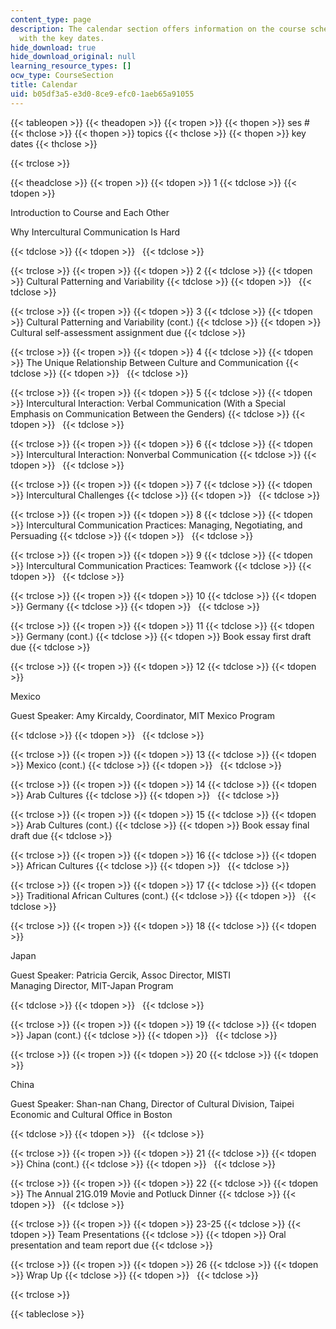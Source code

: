 ```yaml
---
content_type: page
description: The calendar section offers information on the course schedule along
  with the key dates.
hide_download: true
hide_download_original: null
learning_resource_types: []
ocw_type: CourseSection
title: Calendar
uid: b05df3a5-e3d0-8ce9-efc0-1aeb65a91055
---
```


{{< tableopen >}}
{{< theadopen >}}
{{< tropen >}}
{{< thopen >}}
ses #
{{< thclose >}}
{{< thopen >}}
topics
{{< thclose >}}
{{< thopen >}}
key dates
{{< thclose >}}

{{< trclose >}}

{{< theadclose >}}
{{< tropen >}}
{{< tdopen >}}
1
{{< tdclose >}}
{{< tdopen >}}


Introduction to Course and Each Other

Why Intercultural Communication Is Hard


{{< tdclose >}}
{{< tdopen >}}
 
{{< tdclose >}}

{{< trclose >}}
{{< tropen >}}
{{< tdopen >}}
2
{{< tdclose >}}
{{< tdopen >}}
Cultural Patterning and Variability
{{< tdclose >}}
{{< tdopen >}}
 
{{< tdclose >}}

{{< trclose >}}
{{< tropen >}}
{{< tdopen >}}
3
{{< tdclose >}}
{{< tdopen >}}
Cultural Patterning and Variability (cont.)
{{< tdclose >}}
{{< tdopen >}}
Cultural self-assessment assignment due
{{< tdclose >}}

{{< trclose >}}
{{< tropen >}}
{{< tdopen >}}
4
{{< tdclose >}}
{{< tdopen >}}
The Unique Relationship Between Culture and Communication
{{< tdclose >}}
{{< tdopen >}}
 
{{< tdclose >}}

{{< trclose >}}
{{< tropen >}}
{{< tdopen >}}
5
{{< tdclose >}}
{{< tdopen >}}
Intercultural Interaction: Verbal Communication (With a Special Emphasis on Communication Between the Genders)
{{< tdclose >}}
{{< tdopen >}}
 
{{< tdclose >}}

{{< trclose >}}
{{< tropen >}}
{{< tdopen >}}
6
{{< tdclose >}}
{{< tdopen >}}
Intercultural Interaction: Nonverbal Communication
{{< tdclose >}}
{{< tdopen >}}
 
{{< tdclose >}}

{{< trclose >}}
{{< tropen >}}
{{< tdopen >}}
7
{{< tdclose >}}
{{< tdopen >}}
Intercultural Challenges
{{< tdclose >}}
{{< tdopen >}}
 
{{< tdclose >}}

{{< trclose >}}
{{< tropen >}}
{{< tdopen >}}
8
{{< tdclose >}}
{{< tdopen >}}
Intercultural Communication Practices: Managing, Negotiating, and Persuading
{{< tdclose >}}
{{< tdopen >}}
 
{{< tdclose >}}

{{< trclose >}}
{{< tropen >}}
{{< tdopen >}}
9
{{< tdclose >}}
{{< tdopen >}}
Intercultural Communication Practices: Teamwork
{{< tdclose >}}
{{< tdopen >}}
 
{{< tdclose >}}

{{< trclose >}}
{{< tropen >}}
{{< tdopen >}}
10
{{< tdclose >}}
{{< tdopen >}}
Germany
{{< tdclose >}}
{{< tdopen >}}
 
{{< tdclose >}}

{{< trclose >}}
{{< tropen >}}
{{< tdopen >}}
11
{{< tdclose >}}
{{< tdopen >}}
Germany (cont.)
{{< tdclose >}}
{{< tdopen >}}
Book essay first draft due
{{< tdclose >}}

{{< trclose >}}
{{< tropen >}}
{{< tdopen >}}
12
{{< tdclose >}}
{{< tdopen >}}


Mexico

Guest Speaker: Amy Kircaldy, Coordinator, MIT Mexico Program


{{< tdclose >}}
{{< tdopen >}}
 
{{< tdclose >}}

{{< trclose >}}
{{< tropen >}}
{{< tdopen >}}
13
{{< tdclose >}}
{{< tdopen >}}
Mexico (cont.)
{{< tdclose >}}
{{< tdopen >}}
 
{{< tdclose >}}

{{< trclose >}}
{{< tropen >}}
{{< tdopen >}}
14
{{< tdclose >}}
{{< tdopen >}}
Arab Cultures
{{< tdclose >}}
{{< tdopen >}}
 
{{< tdclose >}}

{{< trclose >}}
{{< tropen >}}
{{< tdopen >}}
15
{{< tdclose >}}
{{< tdopen >}}
Arab Cultures (cont.)
{{< tdclose >}}
{{< tdopen >}}
Book essay final draft due
{{< tdclose >}}

{{< trclose >}}
{{< tropen >}}
{{< tdopen >}}
16
{{< tdclose >}}
{{< tdopen >}}
African Cultures
{{< tdclose >}}
{{< tdopen >}}
 
{{< tdclose >}}

{{< trclose >}}
{{< tropen >}}
{{< tdopen >}}
17
{{< tdclose >}}
{{< tdopen >}}
Traditional African Cultures (cont.)
{{< tdclose >}}
{{< tdopen >}}
 
{{< tdclose >}}

{{< trclose >}}
{{< tropen >}}
{{< tdopen >}}
18
{{< tdclose >}}
{{< tdopen >}}


Japan

Guest Speaker: Patricia Gercik, Assoc Director, MISTI  
Managing Director, MIT-Japan Program


{{< tdclose >}}
{{< tdopen >}}
 
{{< tdclose >}}

{{< trclose >}}
{{< tropen >}}
{{< tdopen >}}
19
{{< tdclose >}}
{{< tdopen >}}
Japan (cont.)
{{< tdclose >}}
{{< tdopen >}}
 
{{< tdclose >}}

{{< trclose >}}
{{< tropen >}}
{{< tdopen >}}
20
{{< tdclose >}}
{{< tdopen >}}


China

Guest Speaker: Shan-nan Chang, Director of Cultural Division, Taipei Economic and Cultural Office in Boston


{{< tdclose >}}
{{< tdopen >}}
 
{{< tdclose >}}

{{< trclose >}}
{{< tropen >}}
{{< tdopen >}}
21
{{< tdclose >}}
{{< tdopen >}}
China (cont.)
{{< tdclose >}}
{{< tdopen >}}
 
{{< tdclose >}}

{{< trclose >}}
{{< tropen >}}
{{< tdopen >}}
22
{{< tdclose >}}
{{< tdopen >}}
The Annual 21G.019 Movie and Potluck Dinner
{{< tdclose >}}
{{< tdopen >}}
 
{{< tdclose >}}

{{< trclose >}}
{{< tropen >}}
{{< tdopen >}}
23-25
{{< tdclose >}}
{{< tdopen >}}
Team Presentations
{{< tdclose >}}
{{< tdopen >}}
Oral presentation and team report due
{{< tdclose >}}

{{< trclose >}}
{{< tropen >}}
{{< tdopen >}}
26
{{< tdclose >}}
{{< tdopen >}}
Wrap Up
{{< tdclose >}}
{{< tdopen >}}
 
{{< tdclose >}}

{{< trclose >}}

{{< tableclose >}}